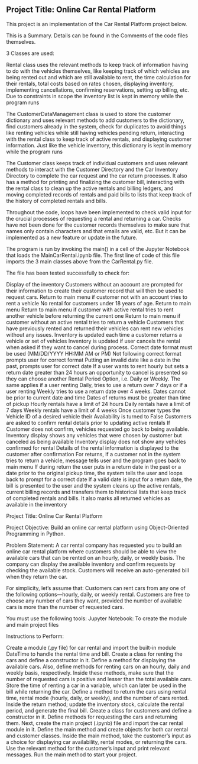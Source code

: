## Project Title: Online Car Rental Platform

This project is an implementation of the  Car Rental Platform project below.

This is a Summary. Details can be found in the Comments of the code files themselves.

3 Classes are used:

Rental class uses the relevant methods to keep track of information having to do with the vehicles themselves, like keeping track of which vehicles are being rented out and which are still available to rent, the time calculation for their rentals, total costs based on rates chosen, displaying inventory, implementing cancellations, confirming reservations, setting up billing, etc. Due to constraints in scope the inventory list is kept in memory while the program runs

The CustomerDataManagement class is used to store the customer dictionary and uses relevant methods to add customers to the dictionary, find customers already in the system, check for duplicates to avoid things like renting vehicles while still having vehicles pending return, interacting with the rental class to keep track of active rentals, and displaying customer information. Just like the vehicle inventory, this dictionary is kept in memory while the program runs

The Customer class keeps track of individual customers and uses relevant methods to interact with the Customer Directory and the Car Inventory Directory to complete the car request and the car return processes. It also has a method for printing and finalizing the customer bill, interacting with the rental class to clean up the active rentals and billing ledgers, and moving completed records of rentals and paid bills to lists that keep track of the history of completed rentals and bills.

Throughout the code, loops have been implemented to check valid input for the crucial processes of requesting a rental and returning a car. Checks have not been done for the customer records themselves to make sure that names only contain characters and that emails are valid, etc. But it can be implemented as a new feature  or update in the future.

The program is run by invoking the main() in a cell of the Jupyter Notebook that loads the MainCarRental.ipynb file. The first line of code of this file imports the 3 main classes above from the CarRental.py file. 

The file has been tested successfully to check for:

Display of the inventory
Customers without an account are prompted for their information to create their customer record that will then be used to request cars.
Return to main menu if customer not with an account tries to rent a vehicle
No rental for customers under 18 years of age. Return to main menu
Return to main menu if customer with active rental tries to rent another vehicle before returning the current one
Return to main menu if customer without an active rental tries to return a vehicle
Customers that have previously rented and returned their vehicles can rent new vehicles without any issues.
Inventory is updated each time a customer returns a vehicle or set of vehicles
Inventory is updated if user cancels the rental when asked if they want to cancel during process.
Correct date format must be used (MM/DD/YYYY HH:MM AM or PM)
Not following correct format prompts user for correct format
Putting an invalid date like a date in the past, prompts user for correct date
If a user wants to rent hourly but sets a return date greater than 24 hours an opportunity to cancel is presented so they can choose another Rental Period Option, i.e. Daily or Weekly. 
The same applies if a user renting Daily, tries to use a return over 7 days or if a user renting Weekly tries to use a return date over 4 weeks.
Dates cannot be prior to current date and time
Dates of returns must be greater than time of pickup
Hourly rentals have a limit of 24 hours
Daily rentals have a limit of 7 days
Weekly rentals have a limit of 4 weeks
Once customer types the Vehicle ID of a desired vehicle their Availability is turned to False
Customers are asked to confirm rental details prior to updating active rentals 
If Customer does not confirm, vehicles requested go back to being available.
Inventory display shows any vehicles that were chosen by customer but canceled as being available 
Inventory display does not show any vehicles confirmed for rental
Details of the rental information is displayed to the customer after confirmation
For returns, if a customer not in the system tries to return a vehicle, message tells user and the program goes back to main menu
If during return the user puts in a return date in the past or a date prior to the original pickup time, the system tells the user and loops back to prompt for a correct date
If a valid date is input for a return date, the bill is presented to the user and the system cleans up the active rentals, current billing records and transfers them to historical lists that keep track of completed rentals and bills. It also marks all returned vehicles as available in the inventory


Project Title: Online Car Rental Platform

Project Objective: 
Build an online car rental platform using Object-Oriented Programming in Python.

Problem Statement:
A car rental company has requested you to build an online car rental platform where customers should be able to view the available cars that can be rented on an hourly, daily, or weekly basis. The company can display the available inventory and confirm requests by checking the available stock. Customers will receive an auto-generated bill when they return the car.

For simplicity, let’s assume that:
Customers can rent cars from any one of the following options—hourly, daily, or weekly rental.
Customers are free to choose any number of cars they want, provided the number of available cars is more than the number of requested cars.


You must use the following tools:
Jupyter Notebook: To create the module and main project files

Instructions to Perform:

Create a module (.py file) for car rental and import the built-in module DateTime to handle the rental time and bill.
Create a class for renting the cars and define a constructor in it.
Define a method for displaying the available cars. Also, define methods for renting cars on an hourly, daily and weekly basis, respectively.
Inside these methods, make sure that the number of requested cars is positive and lesser than the total available cars.
Store the time of renting a car in a variable, which can later be used in the bill while returning the car. 
Define a method to return the cars using rental time, rental mode (hourly, daily, or weekly), and the number of cars rented.
Inside the return method; update the inventory stock, calculate the rental period, and generate the final bill.
Create a class for customers and define a constructor in it.
Define methods for requesting the cars and returning them. 
Next, create the main project (.ipynb) file and import the car rental module in it.
Define the main method and create objects for both car rental and customer classes.
Inside the main method, take the customer’s input as a choice for displaying car availability, rental modes, or returning the cars.
Use the relevant method for the customer’s input and print relevant messages.
Run the main method to start your project.
